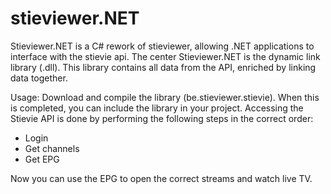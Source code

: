 # stieviewer.NET
Stieviewer.NET is a C# rework of stieviewer, allowing .NET applications to interface with the stievie api.
The center Stieviewer.NET is the dynamic link library (.dll). This library contains all data from the API, enriched by linking data together.

Usage: Download and compile the library (be.stieviewer.stievie). When this is completed, you can include the library in your project. Accessing the Stievie API is done by performing the following steps in the correct order:
- Login
- Get channels
- Get EPG

Now you can use the EPG to open the correct streams and watch live TV.
